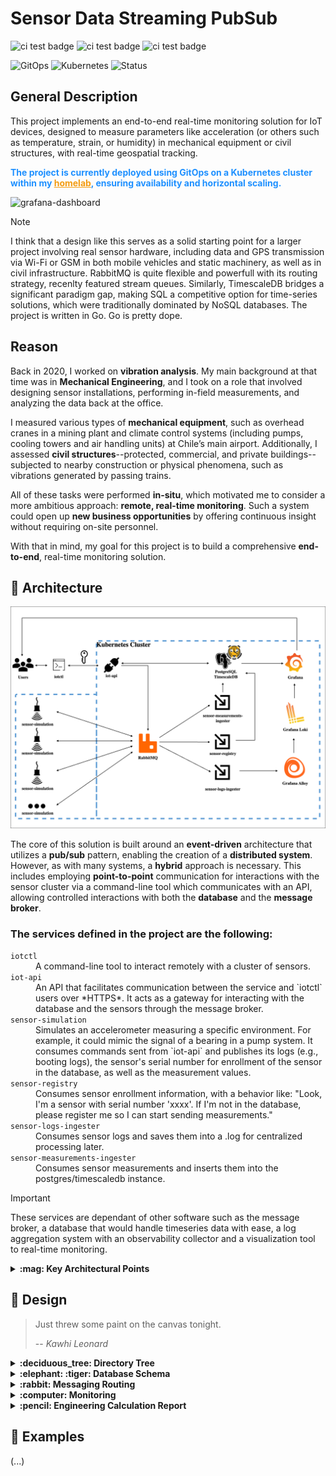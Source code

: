 # Sensor Data Streaming PubSub

![ci test badge](https://github.com/iferdel/sensor-data-streaming-pubsub/actions/workflows/tests.yml/badge.svg)
![ci test badge](https://github.com/iferdel/sensor-data-streaming-pubsub/actions/workflows/tests.yml/badge.svg?event=push)
![ci test badge](https://github.com/iferdel/sensor-data-streaming-pubsub/actions/workflows/tests.yml/badge.svg?event=pull_request)

![GitOps](https://img.shields.io/badge/GitOps-Deployed-blue?style=flat-square)
![Kubernetes](https://img.shields.io/badge/Kubernetes-Cluster-informational?style=flat-square)
![Status](https://img.shields.io/badge/Status-Active-success?style=flat-square)

## General Description

This project implements an end-to-end real-time monitoring solution for IoT devices, designed to measure parameters like acceleration (or others such as temperature, strain, or humidity) in mechanical equipment or civil structures, with real-time geospatial tracking.

<p style="color:#1E90FF; font-weight: bold;">
The project is currently deployed using <strong>GitOps</strong> on a <strong>Kubernetes</strong> cluster within my 
<a href="https://github.com/XXXX" style="color:#F39C12;">homelab</a>, ensuring availability and horizontal scaling.
</p>

![grafana-dashboard](./assets/grafana-dashboard.gif)

> [!NOTE]
> I think that a design like this serves as a solid starting point for a larger project involving real sensor hardware, including data and GPS transmission via Wi-Fi or GSM in both mobile vehicles and static machinery, as well as in civil infrastructure. 
> RabbitMQ is quite flexible and powerfull with its routing strategy, recenlty featured stream queues. 
> Similarly, TimescaleDB bridges a significant paradigm gap, making SQL a competitive option for time-series solutions, which were traditionally dominated by NoSQL databases. 
> The project is written in Go. Go is pretty dope.

## Reason
Back in 2020, I worked on **vibration analysis**. My main background at that time was in **Mechanical Engineering**, and I took on a role that involved designing sensor installations, performing in-field measurements, and analyzing the data back at the office. 

I measured various types of **mechanical equipment**, such as overhead cranes in a mining plant and climate control systems (including pumps, cooling towers and air handling units) at Chile’s main airport. Additionally, I assessed **civil structures**--protected, commercial, and private buildings--subjected to nearby construction or physical phenomena, such as vibrations generated by passing trains.

All of these tasks were performed **in-situ**, which motivated me to consider a more ambitious approach: **remote, real-time monitoring**. Such a system could open up **new business opportunities** by offering continuous insight without requiring on-site personnel.

With that in mind, my goal for this project is to build a comprehensive **end-to-end**, real-time monitoring solution.


## :nut_and_bolt: Architecture
![architecture-diagram](./assets/architecture-diagram.drawio.png)

The core of this solution is built around an **event-driven** architecture that utilizes a **pub/sub** pattern, enabling the creation of a **distributed system**. However, as with many systems, a **hybrid** approach is necessary. This includes employing **point-to-point** communication for interactions with the sensor cluster via a command-line tool which communicates with an API, allowing controlled interactions with both the **database** and the **message broker**.

### The services defined in the project are the following:
<dl>
  <dt><code>iotctl</code></dt>
  <dd>A command-line tool to interact remotely with a cluster of sensors.</dd>
  <dt><code>iot-api</code></dt>
  <dd>An API that facilitates communication between the service and `iotctl` users over *HTTPS*. It acts as a gateway for interacting with the database and the sensors through the message broker.</dd>
  <dt><code>sensor-simulation</code></dt>
  <dd>Simulates an accelerometer measuring a specific environment. For example, it could mimic the signal of a bearing in a pump system. It consumes commands sent from `iot-api` and publishes its logs (e.g., booting logs), the sensor's serial number for enrollment of the sensor in the database, as well as the measurement values.</dd>
  <dt><code>sensor-registry</code></dt>
  <dd>Consumes sensor enrollment information,  with a behavior like: "Look, I'm a sensor with serial number 'xxxx'. If I'm not in the database, please register me so I can start sending measurements."</dd>
  <dt><code>sensor-logs-ingester</code></dt>
  <dd>Consumes sensor logs and saves them into a .log for centralized processing later.</dd>
  <dt><code>sensor-measurements-ingester</code></dt>
  <dd>Consumes sensor measurements and inserts them into the postgres/timescaledb instance.</dd>
</dl>

> [!IMPORTANT]
> These services are dependant of other software such as the message broker, a database that would handle timeseries data with ease, a log aggregation system with an observability collector and a visualization tool to real-time monitoring.

<details>
<summary><strong>:mag: Key Architectural Points</strong></summary>

- **Data Transfer**: The solution is intended to use Protobuf as a data serialization format to match real scenarios with embedded C or C++. However, for the initial setup (POC), the Go encoding/gob serializer is in use to ease development.
- **Infrastructure**: This project integrates with my [homelab](https://github.com/iferdel/homelab), which simulates a cloud-like environment on bare metal using TalosOS and GitOps with FluxCD. The only service that's out from the cluster is the command line tool which is intended to be used within a remote machine that needs to authenticate in order to interact with the sensor cluster.
- **CI/CD**: For CI/CD, I’m using a private Jenkins server and Docker Hub for image storage, while the GitHub repository hosts the source code. The whole CD would be handled with FluxCD.
- **Secrets**: I’m using Azure Key Vault for secrets in the homelab. 
- **Database**: The solution uses PostgreSQL with [TimeScaleDB](https://www.timescale.com/), an extension optimized for time-series data. In a real scenario, the paid cloud tier would be in use, but for this project I’m storaging everything on bare metal.
- **Data Management**: TimeScaleDB’s policies handle data expiration and compression, preventing storage overflow and improving performance.
- **Visualization**: Grafana is used for near real-time dashboards, leveraging its querying capabilities to visualize time-series data stored as well as stats from the database itself by means of wrapping the stats from pg_stat_statements and pg_stat_kcache with postgres CTEs and procedures. Last by not least, to query logs (e.g. sensor boot logs) from sources like Loki.
- **Alarms**: *...*  
- **Communication Protocols**:
    - *Sensor communication uses MQTT with streaming queues.*
    - *Inter-service communication uses AMQP with RabbitMQ, employing quorum queues.*
    - *Alarm service communication uses gRPC for low-latency communication with the machine where the sensor to affect behaviour*

*Disclaimer: one could conclude that a hybrid architecture for critical low-latency control would also be quite handy. In that case, one would expect using gRPC as the way to communicate between a service that would send direct commands to change behaviour (in a reactive way) not the sensor but to the machine or whatever is behind.*

</details>

## :art: Design 

> Just threw some paint on the canvas tonight.
>
> -- <cite><i>Kawhi Leonard</i></cite>

<details>
<summary><strong>:deciduous_tree: Directory Tree</strong></summary>

*I like the structure that became manifest while developing the project. That's why I'm attaching the filetree since it reads nicely.*
```
.
├── IDEAS.md
├── LICENSE
├── README.md
├── cmd
│   ├── iot-api
│   │   ├── Dockerfile
│   │   ├── air.toml
│   │   ├── handler_sensors_awake.go
│   │   ├── handler_sensors_freq.go
│   │   ├── handler_sensors_get.go
│   │   ├── handler_sensors_sleep.go
│   │   ├── handler_targets_create.go
│   │   ├── handler_targets_get.go
│   │   ├── json.go
│   │   └── main.go
│   ├── iotctl
│   │   ├── cmd
│   │   │   ├── awake.go
│   │   │   ├── changesamplefrequency.go
│   │   │   ├── delete.go
│   │   │   ├── get.go
│   │   │   ├── login.go
│   │   │   ├── logout.go
│   │   │   ├── root.go
│   │   │   ├── sensorstatus.go
│   │   │   └── sleep.go
│   │   └── main.go
│   ├── sensor-logs-ingester
│   │   ├── Dockerfile
│   │   ├── air.toml
│   │   ├── handlers.go
│   │   └── main.go
│   ├── sensor-measurements-ingester
│   │   ├── Dockerfile
│   │   ├── air.toml
│   │   ├── handlers.go
│   │   └── main.go
│   ├── sensor-registry
│   │   ├── Dockerfile
│   │   ├── air.toml
│   │   ├── handlers.go
│   │   └── main.go
│   └── sensor-simulation
│       ├── Dockerfile
│       ├── air.toml
│       ├── handlers.go
│       └── main.go
├── compose.yaml
├── dependencies
│   ├── alloy
│   │   └── alloy-config.alloy
│   ├── grafana
│   │   ├── README.md
│   │   ├── grafana.ini
│   │   └── provisioning
│   │       ├── dashboards
│   │       │   ├── dashboards.yaml
│   │       │   ├── iot.json
│   │       │   ├── queries.sql
│   │       │   └── rabbitmq-overview.json
│   │       ├── datasources
│   │       │   └── datasources.yaml
│   │       └── plugins
│   │           └── app.yaml
│   ├── loki
│   │   └── loki-config.yaml
│   ├── prometheus
│   │   └── prometheus.yml
│   ├── rabbitmq
│   │   ├── Dockerfile
│   │   ├── definitions.json
│   │   └── rabbitmq.conf
│   └── timescaledb
│       ├── Dockerfile
│       ├── init.sh
│       └── postgresql.conf
├── go.mod
├── go.sum
├── internal
│   ├── auth
│   │   └── auth.go
│   ├── pubsub
│   │   ├── consume.go
│   │   └── publish.go
│   ├── routing
│   │   ├── models.go
│   │   └── routing.go
│   ├── sensorlogic
│   │   ├── awake.go
│   │   ├── commands.go
│   │   ├── changesamplefrequency.go
│   │   ├── sensor.go
│   │   ├── sensorlogs.go
│   │   ├── sensormeasurements.go
│   │   ├── sensorsignal.go
│   │   └── sleep.go
│   ├── storage
│   │   ├── db.go
│   │   ├── logs.go
│   │   ├── measurements.go
│   │   ├── models.go
│   │   ├── sensors.go
│   │   └── targets.go
│   └── validation
│       ├── sensor.go
│       └── sensor_test.go
└── utils
    └── wait-for-services.sh
```

</details>

<details>
<summary><strong>:elephant: :tiger: Database Schema</strong></summary>

The beauty of [TimescaleDB](https://www.timescale.com/) lies in its foundation on PostgreSQL, allowing us to leverage SQL and embrace core relational database principles, such as normalization, ACID, and all the cool stuff that relational databases are meant for. While it is well known that relational databases are typically unfitted for time-series data, TimescaleDB extends PostgreSQL to overcome this limitation, making projects like this a clear testament to its capability.

In PostgreSQL, the collection of databases within a server instance is referred to as a *cluster*. The cluster for this project consist of two databases: one named `iot`, dedicated to the project itself, and another named `monitoring`, used for tracking PostgreSQL cluster statistics. The formar utilizes the `autoexplain`, `timescaledb`, and `postgis` extensions, while the latter employs `pg_stat_statements`, `pg_stat_kcache`, and `timescaledb` to enable real-time monitoring of database statistics.

Postgres manages access permissions using the [`ROLE`](https://www.postgresql.org/docs/current/user-manag.html) terminology. In this cluster, the following roles are defined:
- `iot`: A superuser-like role—used instead of the default `postgres` role as a security measure.
- `iot_app`: A role with full CRUD permissions on the iot database.
- `iot_replication`: A role responsible for database replication, if needed.
- `iot_readonly`: A role with read-only access to the iot database.
- `iot_monitoring`: A role with permissions to operate on the monitoring database, including access to the stats extensions data.

*As a security best practice, the public schema in the iot database has had its default permissions revoked for the public role.*

![iot-db-erd](./assets/db-iot-erd.drawio.svg)

> [Timescale hypertables do not support primary keys](https://stackoverflow.com/a/77463051). This is because the underlying data must be partitioned to several physical PostgreSQL tables. Partitioned look-ups cannot support a primary key, but a [composite primary key](https://docs.timescale.com/use-timescale/latest/schema-management/about-constraints/#about-constraints) of together unique columns could be used.

</details>

<details>
<summary><strong>:rabbit: Messaging Routing</strong></summary>

**Exchange:**  
- Type: `Topic`  
- Name: `iot`  

**Queues**  
Queues follow the `entity.id.consumer.type` pattern:  
- `sensor.all.measurements.db_writer`  
- `sensor.<sensor.serial_number>.commands`  
- `sensor.all.registry.created`  
- `sensor.all.logs`  

**Routing Keys**  
Keys are used by publishers with specific values and by consumers with wildcards:

- **Publishers** use specific routing keys:  
  - `sensor.<sensor.serial_number>.measurements`  
  - `sensor.<sensor.serial_number>.commands`  
  - `sensor.<sensor.serial_number>.registry`  
  - `sensor.<sensor.serial_number>.logs`  

- **Consumers** use wildcard routing keys:  
  - `sensor.*.measurements`  
  - `sensor.*.commands.#`  
  - `sensor.*.registry.#`  
  - `sensor.*.logs.#`  

</details>

<details>
<summary><strong>:computer: Monitoring</strong></summary>

TimeScaleDB integrates seamlessly with **Grafana**, allowing real-time querying and visualization of sensor data.

</details>

<details>
<summary><strong>:pencil: Engineering Calculation Report</strong></summary>


**General Formula of Accelerometer Signal**\
$`a(t) = A sin(ωt + φ)`$

</details>

## :cherries: Examples 
(...)

